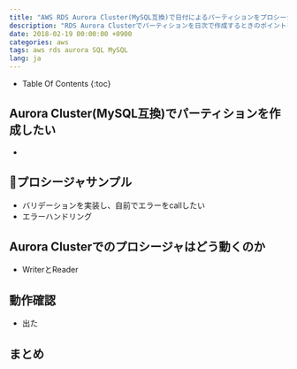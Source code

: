 ```yaml
---
title: "AWS RDS Aurora Cluster(MySQL互換)で日付によるパーティションをプロシージャで作成する"
description: "RDS Aurora Clusterでパーティションを日次で作成するときのポイントを紹介。"
date: 2018-02-19 00:00:00 +0900
categories: aws
tags: aws rds aurora SQL MySQL
lang: ja
---
```


* Table Of Contents
{:toc}


## Aurora Cluster(MySQL互換)でパーティションを作成したい
* 


## プロシージャサンプル
* バリデーションを実装し、自前でエラーをcallしたい
* エラーハンドリング



## Aurora Clusterでのプロシージャはどう動くのか
* WriterとReader


## 動作確認
* 出た

## まとめ


